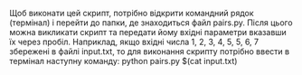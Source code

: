 Щоб виконати цей скрипт, потрібно відкрити командний рядок (термінал) і перейти до папки, де знаходиться файл pairs.py. Після цього можна викликати скрипт та передати йому вхідні параметри вказавши їх через пробіл. Наприклад, якщо вхідні числа 1, 2, 3, 4, 5, 5, 6, 7 збережені в файлі input.txt, то для виконання скрипту потрібно ввести в термінал наступну команду: python pairs.py $(cat input.txt)
